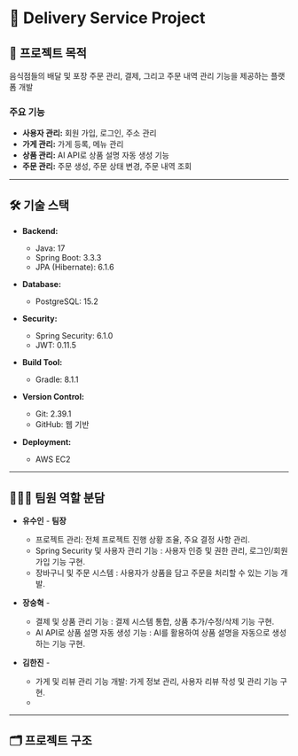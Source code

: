 # 🛵 Delivery Service Project

## 📌 프로젝트 목적
음식점들의 배달 및 포장 주문 관리, 결제, 그리고 주문 내역 관리 기능을 제공하는 플랫폼 개발

### 주요 기능
- **사용자 관리:** 회원 가입, 로그인, 주소 관리
- **가게 관리:** 가게 등록, 메뉴 관리
- **상품 관리:** AI API로 상품 설명 자동 생성 기능
- **주문 관리:** 주문 생성, 주문 상태 변경, 주문 내역 조회
---

## 🛠 기술 스택
- **Backend:** 
  - Java: 17
  - Spring Boot: 3.3.3
  - JPA (Hibernate): 6.1.6

- **Database:** 
  - PostgreSQL: 15.2

- **Security:** 
  - Spring Security: 6.1.0
  - JWT: 0.11.5

- **Build Tool:** 
  - Gradle: 8.1.1

- **Version Control:** 
  - Git: 2.39.1
  - GitHub: 웹 기반
    
- **Deployment:**
  - AWS EC2

---

## 🧑‍🤝‍🧑 팀원 역할 분담
- **유수인** - **팀장**
  - 프로젝트 관리: 전체 프로젝트 진행 상황 조율, 주요 결정 사항 관리.
  - Spring Security 및 사용자 관리 기능 : 사용자 인증 및 권한 관리, 로그인/회원가입 기능 구현.
  - 장바구니 및 주문 시스템 : 사용자가 상품을 담고 주문을 처리할 수 있는 기능 개발.

- **장숭혁** -
  - 결제 및 상품 관리 기능 : 결제 시스템 통합, 상품 추가/수정/삭제 기능 구현.
  - AI API로 상품 설명 자동 생성 기능 : AI를 활용하여 상품 설명을 자동으로 생성하는 기능 구현.

- **김한진** -
  - 가게 및 리뷰 관리 기능 개발: 가게 정보 관리, 사용자 리뷰 작성 및 관리 기능 구현.
  - 
---

## 🗂 프로젝트 구조







